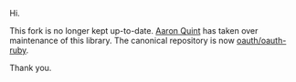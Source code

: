 Hi.

This fork is no longer kept up-to-date. [Aaron Quint](/quirkey) has taken over
maintenance of this library. The canonical repository is now
[oauth/oauth-ruby](/oauth/oauth-ruby).

Thank you.
